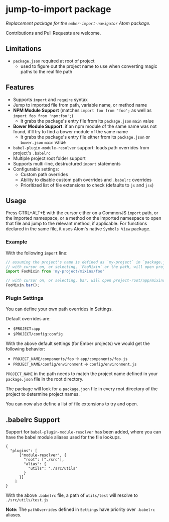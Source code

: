 # jump-to-import package

*Replacement package for the `ember-import-navigator` Atom package.*

Contributions and Pull Requests are welcome.

## Limitations
- `package.json` required at root of project
  - used to figure out the project name to use when converting magic paths to the real file path

## Features
- Supports `import` and `require` syntax
- Jump to imported file from path, variable name, or method name
- **NPM Module Support** (matches `import foo from 'foo';` as well as `import foo from 'npm:foo';`)
  - it grabs the package's entry file from its `package.json` `main` value
- **Bower Module Support**: if an npm module of the same name was not found, it'll try to find a bower module of the same name
  - it grabs the package's entry file either from its `package.json` or `bower.json` `main` value
- `babel-plugin-module-resolver` support: loads path overrides from project's `.babelrc`
- Multiple project root folder support
- Supports multi-line, destructured `import` statements
- Configurable settings:
  - Custom path overrides
  - Ability to disable custom path overrides and `.babelrc` overrides
  - Prioritized list of file extensions to check (defaults to `js` and `jsx`)

## Usage
Press CTRL+ALT+E with the cursor either on a CommonJS `import` path, or the imported namespace, or a method on the imported namespace to open that file and jump to the relevant method, if applicable. For functions declared in the same file, it uses Atom's native `Symbols View` package.

### Example
With the following `import` line:

```javascript
// assuming the project's name is defined as `my-project` in `package.json`
// with cursor on, or selecting, `FooMixin` or the path, will open project-root/app/mixins/foo.js
import FooMixin from 'my-project/mixins/foo'

// with cursor on, or selecting, bar, will open project-root/app/mixins/foo.js and jump to the bar() method
FooMixin.bar();
```

### Plugin Settings

You can define your own path overrides in Settings.

Default overrides are:
- `$PROJECT:app`
- `$PROJECT/config:config`

With the above default settings (for Ember projects) we would get the following behavior:
- `PROJECT_NAME/components/foo` -> `app/components/foo.js`
- `PROJECT_NAME/config/environment` -> `config/environment.js`

`PROJECT_NAME` in the path needs to match the project name defined in your `package.json` file in the root directory.

The package will look for a `package.json` file in every root directory of the project to determine project names.

You can now also define a list of file extensions to try and open.

## .babelrc Support

Support for `babel-plugin-module-resolver` has been added, where you can have the babel module aliases used for the file lookups.

```
{
  "plugins": [
      ["module-resolver", {
        "root": ["./src"],
        "alias": {
          "utils": "./src/utils"
        }
      }]
    ]
}
```

With the above `.babelrc` file, a path of `utils/test` will resolve to `./src/utils/test.js`

**Note:** The `pathOverrides` defined in `Settings` have priority over `.babelrc` aliases.
